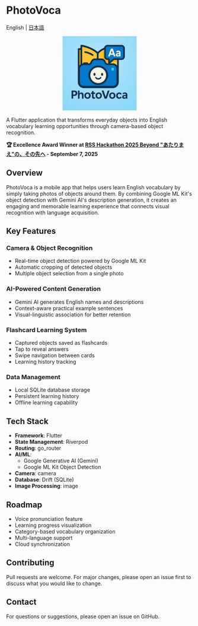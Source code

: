 # PhotoVoca

English | [日本語](README_JP.md)

<p align="center">
  <img src="assets/images/logo.png" alt="PhotoVoca Logo" width="200"/>
</p>

A Flutter application that transforms everyday objects into English vocabulary learning opportunities through camera-based object recognition.

**🏆 Excellence Award Winner at [RSS Hackathon 2025 Beyond "あたりまえ"の、その先へ](https://www.craftstadium.com/hackathon/rss-hackathon-2025-beyond) - September 7, 2025**

## Overview

PhotoVoca is a mobile app that helps users learn English vocabulary by simply taking photos of objects around them. By combining Google ML Kit's object detection with Gemini AI's description generation, it creates an engaging and memorable learning experience that connects visual recognition with language acquisition.

## Key Features

### Camera & Object Recognition
- Real-time object detection powered by Google ML Kit
- Automatic cropping of detected objects
- Multiple object selection from a single photo

### AI-Powered Content Generation
- Gemini AI generates English names and descriptions
- Context-aware practical example sentences
- Visual-linguistic association for better retention

### Flashcard Learning System
- Captured objects saved as flashcards
- Tap to reveal answers
- Swipe navigation between cards
- Learning history tracking

### Data Management
- Local SQLite database storage
- Persistent learning history
- Offline learning capability

## Tech Stack

- **Framework**: Flutter
- **State Management**: Riverpod
- **Routing**: go_router
- **AI/ML**:
  - Google Generative AI (Gemini)
  - Google ML Kit Object Detection
- **Camera**: camera
- **Database**: Drift (SQLite)
- **Image Processing**: image


## Roadmap

- Voice pronunciation feature
- Learning progress visualization
- Category-based vocabulary organization
- Multi-language support
- Cloud synchronization

## Contributing

Pull requests are welcome. For major changes, please open an issue first to discuss what you would like to change.

## Contact

For questions or suggestions, please open an issue on GitHub.